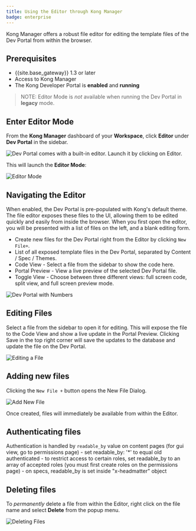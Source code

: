 ```yaml
---
title: Using the Editor through Kong Manager
badge: enterprise
---
```


Kong Manager offers a robust file editor for editing the template files of the Dev Portal from within the browser.

## Prerequisites

* {{site.base_gateway}} 1.3 or later
* Access to Kong Manager
* The Kong Developer Portal is **enabled** and **running**

>NOTE: Editor Mode is *not* available when running the Dev Portal in **legacy** mode.

## Enter Editor Mode

From the **Kong Manager** dashboard of your **Workspace**, click **Editor** under **Dev Portal** in the sidebar.

![Dev Portal comes with a built-in editor. Launch it by clicking on Editor.](/assets/images/docs/dev-portal/editor-dev-portal.png)

This will launch the **Editor Mode**:

![Editor Mode](https://doc-assets.konghq.com/1.3/dev-portal/editor/devportal-editor-mode-launch.png)

## Navigating the Editor

When enabled, the Dev Portal is pre-populated with Kong's default theme. The file editor exposes these files to the UI, allowing them to be edited quickly and easily from inside the browser. When you first open the editor, you will be presented with a list of files on the left, and a blank editing form.

* Create new files for the Dev Portal right from the Editor by clicking `New File+`.
* List of all exposed template files in the Dev Portal, separated by Content / Spec / Themes.
* Code View - Select a file from the sidebar to show the code here.
* Portal Preview - View a live preview of the selected Dev Portal file.
* Toggle View - Choose between three different views: full screen code, split view, and full screen preview mode.

![Dev Portal with Numbers](https://doc-assets.konghq.com/1.3/dev-portal/editor/devportal-editor-numbers.png)

## Editing Files

Select a file from the sidebar to open it for editing. This will expose the file to the Code View and show a live update in the Portal Preview. Clicking Save in the top right corner will save the updates to the database and update the file on the Dev Portal.

![Editing a File](https://doc-assets.konghq.com/1.3/dev-portal/editor/devportal-editor-edit-file.png)

## Adding new files

Clicking the `New File +` button opens the New File Dialog.

![Add New File](https://doc-assets.konghq.com/1.3/dev-portal/editor/devportal-editor-new-file.png)

Once created, files will immediately be available from within the Editor.

## Authenticating files

Authentication is handled by `readable_by` value on content pages (for gui view, go to permissions page)
    - set readable_by: '*' to equal old authenticated
    - to restrict access to certain roles, set readable_by to an array of accepted roles (you must first create roles on the permissions page)
    - on specs, readable_by is set inside "x-headmatter" object

## Deleting files

To _permanently_ delete a file from within the Editor, right click on the file name and select **Delete** from the popup menu.

![Deleting Files](https://doc-assets.konghq.com/1.3/dev-portal/editor/devportal-editor-delete-file.png)

